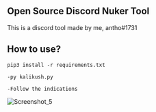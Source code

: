 ## Open Source Discord Nuker Tool

This is a discord tool made by me, antho#1731

## How to use?

`pip3 install -r requirements.txt`

`-py kalikush.py`

`-Follow the indications`

![Screenshot_5](https://user-images.githubusercontent.com/90474374/146441370-457a09dc-e4fa-4551-9ff8-3937ea98c8af.png)
